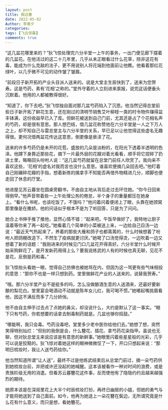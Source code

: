 ```yaml
---
layout: post
title: 鬓边春
date: 2022-05-02
Author: 李熏夕
categories: 
tags: [飞云惊暮]
comments: true
--- 
```


“这几盆花哪里来的？”狄飞惊处理完六分半堂一上午的事务，一出门便见廊下摆着的几盆花。在他活过的这二十几年里，几乎从未正眼看过什么花草，除非这花有毒，能成为什么克敌的法子，更不用说别人将花端到他面前让他瞧。他看着那红花绿叶，以几乎微不可见的动作皱了皱眉。

“前段日子新开拓的产业头目派人送来的。说是大堂主生辰快到了，送来为您贺寿。这是芍药，素有‘花相’之称的。”堂外守着的人立刻进来禀报，说完这话便垂头沉默着。他用的人都被教得很好。

“知道了，你下去吧。”狄飞惊独自面对那几盆芍药陷入了沉思。他当然记得总堂前些日子新开拓了鲜花生意，还在刚过的清明节销售艾叶柳枝一类的时令物件赚得盆丰钵满，这份收益早已入了库。但鲜花被送到自己门前，尤其还是占了个花相名声的芍药，却是很有意思。那人想巴结，借几盆花称赞他在六分半堂是一人之下万人之上，却不知自己与雷总堂主与六分半堂的关系，早已足以让他觉得这些虚名无趣得很。更何况借两盆花传达这意思，倒更像是亵渎了花。

送来的许多芍药仍是未开的花苞，盛放的几朵是淡粉的，在阳光下透着半透明的色泽。他蹲下身靠近那些花，摘下一片最外层的花瓣对着光看看，顺手将它捏碎了扔进土里，略略回头吩咐人说：“这几盆芍药就留在总堂门前任人欣赏了。我向来不喜欢这些，‘花相’的虚名对我而言也没什么意思。谁喜欢便摘几朵回去吧。”他盯着自己刚碾碎花瓣的手指，想着新练的擒拿手不知能否再借外物精进几分，顺脚也便走回了休息的厅堂。

他进屋见苏云暮坐在圆桌旁翻书，不由自主地从背后走过去环住她。“你今日回来得倒早。”他声音带着些一上午处理公务的倦怠，半个身子的重量都压在她身上。“看什么书呢，也该吃饭了。不饿吗？”他问着问着便闭上了眼，头靠在她颈窝那里像是在撒娇。他的问话似乎根本不是为了听回答，只是为了问问。

她合上书伸手推了推他，显然心情不错：“起来吧。午饭早做好了，我特地让厨子温着等你来了再一起吃。”她看着几个简单的小菜被送上来，一边给自己舀汤一边说：“最近天气热起来了，养着的那些大雁和鸽子也都蔫蔫的，什么时候想着了吩咐人把鸽棚改造下，不然生了疫病就更讨厌。”她喝了口汤觉得烫，一边吹着一边又想着了新的话题：“我刚进来的时候见门口几盆花开得真好。六分半堂什么时候开始采购鲜花了，是开发新药用得上么？要我说练武的人有的时候也真无聊，见花不是花，反倒是药和毒。”

狄飞惊抬头看她一眼，觉得自己仿佛也被她骂在内，但因为这一骂更有些气味相投的意思：“那你不也是一样只想到药。堂里做鲜花产业的人送来的，说替我贺寿。”

“哦。那六分半堂产业不是挺多的吗，怎么没做酿酒生意的人送酒来，还最好要新酿的梨花白。堂里宴会喝酒动不动就是陈年女儿红，我可喝不惯。”她嘟起嘴挑眉看他，因这不满反而多了几分娇俏。

他不由自主伸手过去点了点她的鼻尖，却没说什么，大约是默认了这一事实。“眼下只有芍药，你若想要的话拿去制毒制药就是。几盆也够你捣鼓。”

“哪能啊，我只会毒。芍药没毒吧，堂里多少老中医你给他们去。”她想了想，突然笑得特别灿烂：“但别的我倒是会，什么簪花、插花、拿芍药花染指甲。虽说也无聊，但对狄总堂主来说应该是有意思的新鲜事。”她眼里闪着些星星般的光彩，几乎可以说是狡黠的。狄飞惊对着她这样的眼神微微怔了一下，开口只想起来说：“那明日梳妆时，我让人送芍药给你。”

他当然知道所谓“让人送”，最终不过是他练武结束后从总堂门前过，摘一朵芍药供到她梳妆台前，并把或许还没起的她喊醒。这本该被看作一种对时间的浪费，或是贵族阶级无用的消遣。但看苏云暮簪花这件事，反而使他有了隐隐约约且越来越强烈的期待。

她原本该是在深闺里花上大半个时辰梳妆打扮，再终日幽居的小姐，但她的勇气与才能将她送到了自己面前。如今，他再为她送上一朵花簪在鬓边，无所谓究竟是什么花有什么意义，而只是想，看她簪花。
